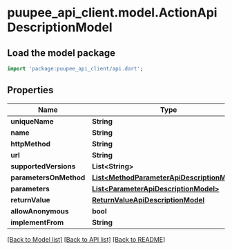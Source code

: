 # puupee_api_client.model.ActionApiDescriptionModel

## Load the model package
```dart
import 'package:puupee_api_client/api.dart';
```

## Properties
Name | Type | Description | Notes
------------ | ------------- | ------------- | -------------
**uniqueName** | **String** |  | [optional] 
**name** | **String** |  | [optional] 
**httpMethod** | **String** |  | [optional] 
**url** | **String** |  | [optional] 
**supportedVersions** | **List&lt;String&gt;** |  | [optional] 
**parametersOnMethod** | [**List&lt;MethodParameterApiDescriptionModel&gt;**](MethodParameterApiDescriptionModel.md) |  | [optional] 
**parameters** | [**List&lt;ParameterApiDescriptionModel&gt;**](ParameterApiDescriptionModel.md) |  | [optional] 
**returnValue** | [**ReturnValueApiDescriptionModel**](ReturnValueApiDescriptionModel.md) |  | [optional] 
**allowAnonymous** | **bool** |  | [optional] 
**implementFrom** | **String** |  | [optional] 

[[Back to Model list]](../README.md#documentation-for-models) [[Back to API list]](../README.md#documentation-for-api-endpoints) [[Back to README]](../README.md)


